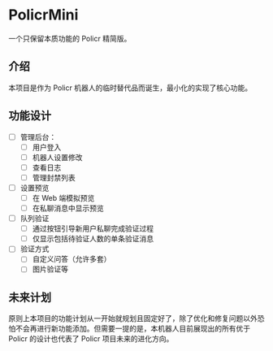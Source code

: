 # PolicrMini

一个只保留本质功能的 Policr 精简版。

## 介绍

本项目是作为 Policr 机器人的临时替代品而诞生，最小化的实现了核心功能。

## 功能设计

- [ ] 管理后台：
  - [ ] 用户登入
  - [ ] 机器人设置修改
  - [ ] 查看日志
  - [ ] 管理封禁列表
- [ ] 设置预览
  - [ ] 在 Web 端模拟预览
  - [ ] 在私聊消息中显示预览
- [ ] 队列验证
  - [ ] 通过按钮引导新用户私聊完成验证过程
  - [ ] 仅显示包括待验证人数的单条验证消息
- [ ] 验证方式
  - [ ] 自定义问答（允许多套）
  - [ ] 图片验证等

## 未来计划

原则上本项目的功能计划从一开始就规划且固定好了，除了优化和修复问题以外恐怕不会再进行新功能添加。但需要一提的是，本机器人目前展现出的所有优于 Policr 的设计也代表了 Policr 项目未来的进化方向。
